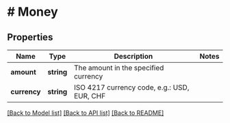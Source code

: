 # # Money

## Properties

Name | Type | Description | Notes
------------ | ------------- | ------------- | -------------
**amount** | **string** | The amount in the specified currency | 
**currency** | **string** | ISO 4217 currency code, e.g.: USD, EUR, CHF | 

[[Back to Model list]](../../README.md#documentation-for-models) [[Back to API list]](../../README.md#documentation-for-api-endpoints) [[Back to README]](../../README.md)


